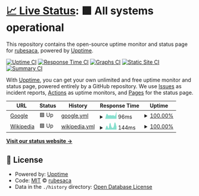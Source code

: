 # [📈 Live Status](https://rubesaca.github.io/estado): <!--live status--> **🟩 All systems operational**

This repository contains the open-source uptime monitor and status page for [rubesaca](https://rubesaca.github.io/estado), powered by [Upptime](https://github.com/upptime/upptime).

[![Uptime CI](https://github.com/rubesaca/estado/workflows/Uptime%20CI/badge.svg)](https://github.com/rubesaca/estado/actions?query=workflow%3A%22Uptime+CI%22)
[![Response Time CI](https://github.com/rubesaca/estado/workflows/Response%20Time%20CI/badge.svg)](https://github.com/rubesaca/estado/actions?query=workflow%3A%22Response+Time+CI%22)
[![Graphs CI](https://github.com/rubesaca/estado/workflows/Graphs%20CI/badge.svg)](https://github.com/rubesaca/estado/actions?query=workflow%3A%22Graphs+CI%22)
[![Static Site CI](https://github.com/rubesaca/estado/workflows/Static%20Site%20CI/badge.svg)](https://github.com/rubesaca/estado/actions?query=workflow%3A%22Static+Site+CI%22)
[![Summary CI](https://github.com/rubesaca/estado/workflows/Summary%20CI/badge.svg)](https://github.com/rubesaca/estado/actions?query=workflow%3A%22Summary+CI%22)

With [Upptime](https://upptime.js.org), you can get your own unlimited and free uptime monitor and status page, powered entirely by a GitHub repository. We use [Issues](https://github.com/rubesaca/estado/issues) as incident reports, [Actions](https://github.com/rubesaca/estado/actions) as uptime monitors, and [Pages](https://rubesaca.github.io/estado) for the status page.

<!--start: status pages-->
<!-- This summary is generated by Upptime (https://github.com/upptime/upptime) -->
<!-- Do not edit this manually, your changes will be overwritten -->
<!-- prettier-ignore -->
| URL | Status | History | Response Time | Uptime |
| --- | ------ | ------- | ------------- | ------ |
| <img alt="" src="https://favicons.githubusercontent.com/www.google.com" height="13"> [Google](https://www.google.com) | 🟩 Up | [google.yml](https://github.com/rubesaca/estado/commits/HEAD/history/google.yml) | <details><summary><img alt="Response time graph" src="./graphs/google/response-time-week.png" height="20"> 96ms</summary><br><a href="https://rubesaca.github.io/estado/history/google"><img alt="Response time 102" src="https://img.shields.io/endpoint?url=https%3A%2F%2Fraw.githubusercontent.com%2Frubesaca%2Festado%2FHEAD%2Fapi%2Fgoogle%2Fresponse-time.json"></a><br><a href="https://rubesaca.github.io/estado/history/google"><img alt="24-hour response time 169" src="https://img.shields.io/endpoint?url=https%3A%2F%2Fraw.githubusercontent.com%2Frubesaca%2Festado%2FHEAD%2Fapi%2Fgoogle%2Fresponse-time-day.json"></a><br><a href="https://rubesaca.github.io/estado/history/google"><img alt="7-day response time 96" src="https://img.shields.io/endpoint?url=https%3A%2F%2Fraw.githubusercontent.com%2Frubesaca%2Festado%2FHEAD%2Fapi%2Fgoogle%2Fresponse-time-week.json"></a><br><a href="https://rubesaca.github.io/estado/history/google"><img alt="30-day response time 96" src="https://img.shields.io/endpoint?url=https%3A%2F%2Fraw.githubusercontent.com%2Frubesaca%2Festado%2FHEAD%2Fapi%2Fgoogle%2Fresponse-time-month.json"></a><br><a href="https://rubesaca.github.io/estado/history/google"><img alt="1-year response time 102" src="https://img.shields.io/endpoint?url=https%3A%2F%2Fraw.githubusercontent.com%2Frubesaca%2Festado%2FHEAD%2Fapi%2Fgoogle%2Fresponse-time-year.json"></a></details> | <details><summary><a href="https://rubesaca.github.io/estado/history/google">100.00%</a></summary><a href="https://rubesaca.github.io/estado/history/google"><img alt="All-time uptime 100.00%" src="https://img.shields.io/endpoint?url=https%3A%2F%2Fraw.githubusercontent.com%2Frubesaca%2Festado%2FHEAD%2Fapi%2Fgoogle%2Fuptime.json"></a><br><a href="https://rubesaca.github.io/estado/history/google"><img alt="24-hour uptime 100.00%" src="https://img.shields.io/endpoint?url=https%3A%2F%2Fraw.githubusercontent.com%2Frubesaca%2Festado%2FHEAD%2Fapi%2Fgoogle%2Fuptime-day.json"></a><br><a href="https://rubesaca.github.io/estado/history/google"><img alt="7-day uptime 100.00%" src="https://img.shields.io/endpoint?url=https%3A%2F%2Fraw.githubusercontent.com%2Frubesaca%2Festado%2FHEAD%2Fapi%2Fgoogle%2Fuptime-week.json"></a><br><a href="https://rubesaca.github.io/estado/history/google"><img alt="30-day uptime 100.00%" src="https://img.shields.io/endpoint?url=https%3A%2F%2Fraw.githubusercontent.com%2Frubesaca%2Festado%2FHEAD%2Fapi%2Fgoogle%2Fuptime-month.json"></a><br><a href="https://rubesaca.github.io/estado/history/google"><img alt="1-year uptime 100.00%" src="https://img.shields.io/endpoint?url=https%3A%2F%2Fraw.githubusercontent.com%2Frubesaca%2Festado%2FHEAD%2Fapi%2Fgoogle%2Fuptime-year.json"></a></details>
| <img alt="" src="https://favicons.githubusercontent.com/en.wikipedia.org" height="13"> [Wikipedia](https://en.wikipedia.org) | 🟩 Up | [wikipedia.yml](https://github.com/rubesaca/estado/commits/HEAD/history/wikipedia.yml) | <details><summary><img alt="Response time graph" src="./graphs/wikipedia/response-time-week.png" height="20"> 144ms</summary><br><a href="https://rubesaca.github.io/estado/history/wikipedia"><img alt="Response time 211" src="https://img.shields.io/endpoint?url=https%3A%2F%2Fraw.githubusercontent.com%2Frubesaca%2Festado%2FHEAD%2Fapi%2Fwikipedia%2Fresponse-time.json"></a><br><a href="https://rubesaca.github.io/estado/history/wikipedia"><img alt="24-hour response time 110" src="https://img.shields.io/endpoint?url=https%3A%2F%2Fraw.githubusercontent.com%2Frubesaca%2Festado%2FHEAD%2Fapi%2Fwikipedia%2Fresponse-time-day.json"></a><br><a href="https://rubesaca.github.io/estado/history/wikipedia"><img alt="7-day response time 144" src="https://img.shields.io/endpoint?url=https%3A%2F%2Fraw.githubusercontent.com%2Frubesaca%2Festado%2FHEAD%2Fapi%2Fwikipedia%2Fresponse-time-week.json"></a><br><a href="https://rubesaca.github.io/estado/history/wikipedia"><img alt="30-day response time 210" src="https://img.shields.io/endpoint?url=https%3A%2F%2Fraw.githubusercontent.com%2Frubesaca%2Festado%2FHEAD%2Fapi%2Fwikipedia%2Fresponse-time-month.json"></a><br><a href="https://rubesaca.github.io/estado/history/wikipedia"><img alt="1-year response time 211" src="https://img.shields.io/endpoint?url=https%3A%2F%2Fraw.githubusercontent.com%2Frubesaca%2Festado%2FHEAD%2Fapi%2Fwikipedia%2Fresponse-time-year.json"></a></details> | <details><summary><a href="https://rubesaca.github.io/estado/history/wikipedia">100.00%</a></summary><a href="https://rubesaca.github.io/estado/history/wikipedia"><img alt="All-time uptime 100.00%" src="https://img.shields.io/endpoint?url=https%3A%2F%2Fraw.githubusercontent.com%2Frubesaca%2Festado%2FHEAD%2Fapi%2Fwikipedia%2Fuptime.json"></a><br><a href="https://rubesaca.github.io/estado/history/wikipedia"><img alt="24-hour uptime 100.00%" src="https://img.shields.io/endpoint?url=https%3A%2F%2Fraw.githubusercontent.com%2Frubesaca%2Festado%2FHEAD%2Fapi%2Fwikipedia%2Fuptime-day.json"></a><br><a href="https://rubesaca.github.io/estado/history/wikipedia"><img alt="7-day uptime 100.00%" src="https://img.shields.io/endpoint?url=https%3A%2F%2Fraw.githubusercontent.com%2Frubesaca%2Festado%2FHEAD%2Fapi%2Fwikipedia%2Fuptime-week.json"></a><br><a href="https://rubesaca.github.io/estado/history/wikipedia"><img alt="30-day uptime 100.00%" src="https://img.shields.io/endpoint?url=https%3A%2F%2Fraw.githubusercontent.com%2Frubesaca%2Festado%2FHEAD%2Fapi%2Fwikipedia%2Fuptime-month.json"></a><br><a href="https://rubesaca.github.io/estado/history/wikipedia"><img alt="1-year uptime 100.00%" src="https://img.shields.io/endpoint?url=https%3A%2F%2Fraw.githubusercontent.com%2Frubesaca%2Festado%2FHEAD%2Fapi%2Fwikipedia%2Fuptime-year.json"></a></details>

<!--end: status pages-->

[**Visit our status website →**](https://rubesaca.github.io/estado)

## 📄 License

- Powered by: [Upptime](https://github.com/upptime/upptime)
- Code: [MIT](./LICENSE) © [rubesaca](https://rubesaca.github.io/estado)
- Data in the `./history` directory: [Open Database License](https://opendatacommons.org/licenses/odbl/1-0/)
